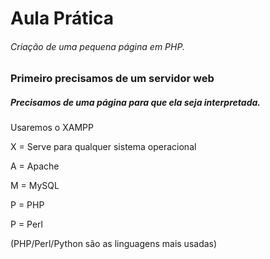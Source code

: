 # Aula Prática

###### Criação de uma pequena página em PHP.

### Primeiro precisamos de um servidor web

##### Precisamos de uma página para que ela seja interpretada.

Usaremos o XAMPP

X = Serve para qualquer sistema operacional

A = Apache

M = MySQL

P = PHP

P = Perl

(PHP/Perl/Python são as linguagens mais usadas)




